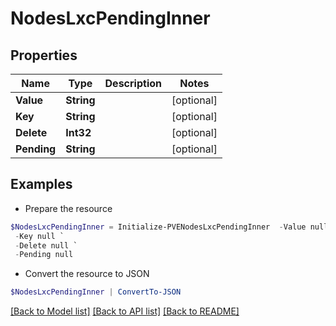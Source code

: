 # NodesLxcPendingInner
## Properties

Name | Type | Description | Notes
------------ | ------------- | ------------- | -------------
**Value** | **String** |  | [optional] 
**Key** | **String** |  | [optional] 
**Delete** | **Int32** |  | [optional] 
**Pending** | **String** |  | [optional] 

## Examples

- Prepare the resource
```powershell
$NodesLxcPendingInner = Initialize-PVENodesLxcPendingInner  -Value null `
 -Key null `
 -Delete null `
 -Pending null
```

- Convert the resource to JSON
```powershell
$NodesLxcPendingInner | ConvertTo-JSON
```

[[Back to Model list]](../README.md#documentation-for-models) [[Back to API list]](../README.md#documentation-for-api-endpoints) [[Back to README]](../README.md)

